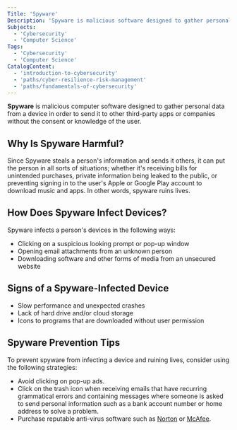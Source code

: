 ```yaml
---
Title: 'Spyware'
Description: 'Spyware is malicious software designed to gather personal data from a device in order to send it to other third-party apps or companies without consent from the user.'
Subjects:
  - 'Cybersecurity'
  - 'Computer Science'
Tags:
  - 'Cybersecurity'
  - 'Computer Science'
CatalogContent:
  - 'introduction-to-cybersecurity'
  - 'paths/cyber-resilience-risk-management'
  - 'paths/fundamentals-of-cybersecurity'
---
```


**Spyware** is malicious computer software designed to gather personal data from a device in order to send it to other third-party apps or companies without the consent or knowledge of the user.

## Why Is Spyware Harmful?

Since Spyware steals a person's information and sends it others, it can put the person in all sorts of situations; whether it's receiving bills for unintended purchases, private information being leaked to the public, or preventing signing in to the user's Apple or Google Play account to download music and apps. In other words, spyware ruins lives.

## How Does Spyware Infect Devices?

Spyware infects a person's devices in the following ways:

- Clicking on a suspicious looking prompt or pop-up window
- Opening email attachments from an unknown person
- Downloading software and other forms of media from an unsecured website

## Signs of a Spyware-Infected Device

- Slow performance and unexpected crashes
- Lack of hard drive and/or cloud storage
- Icons to programs that are downloaded without user permission

## Spyware Prevention Tips

To prevent spyware from infecting a device and ruining lives, consider using the following strategies:

- Avoid clicking on pop-up ads.
- Click on the trash icon when receiving emails that have recurring grammatical errors and containing messages where someone is asked to send personal information such as a bank account number or home address to solve a problem.
- Purchase reputable anti-virus software such as [Norton](https://us.norton.com/) or [McAfee](https://www.mcafee.com/).
